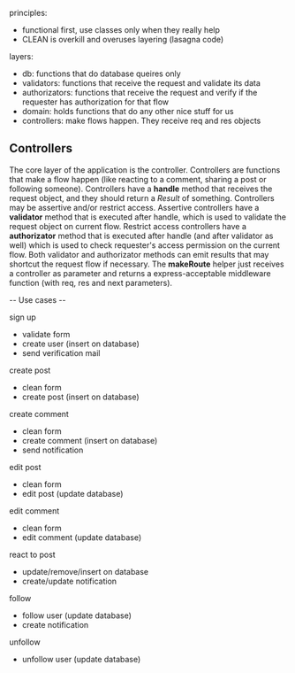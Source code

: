 principles:
  - functional first, use classes only when they really help
  - CLEAN is overkill and overuses layering (lasagna code)

layers:
  - db: functions that do database queires only
  - validators: functions that receive the request and validate its data
  - authorizators: functions that receive the request and verify if the requester has authorization for that flow
  - domain: holds functions that do any other nice stuff for us
  - controllers: make flows happen. They receive req and res objects

## Controllers

The core layer of the application is the controller. Controllers are functions that
make a flow happen (like reacting to a comment, sharing a post or following someone).
Controllers have a **handle** method that receives the request object, and they should return a *Result* of something.
Controllers may be assertive and/or restrict access. Assertive controllers have a **validator** method that is executed after handle, which is used to validate the request object on current flow. Restrict access controllers have a **authorizator** method that is executed after handle (and after validator as well) which is used to check requester's access permission on the current flow. Both validator and authorizator methods can emit results that may shortcut the request flow if necessary.
The **makeRoute** helper just receives a controller as parameter and returns a express-acceptable middleware function (with req, res and next parameters).

-- Use cases --

sign up
  - validate form
  - create user (insert on database)
  - send verification mail

create post
  - clean form
  - create post (insert on database)

create comment
  - clean form
  - create comment (insert on database)
  - send notification

edit post
  - clean form
  - edit post (update database)

edit comment
  - clean form
  - edit comment (update database)

react to post
  - update/remove/insert on database
  - create/update notification

follow
  - follow user (update database)
  - create notification

unfollow
  - unfollow user (update database)